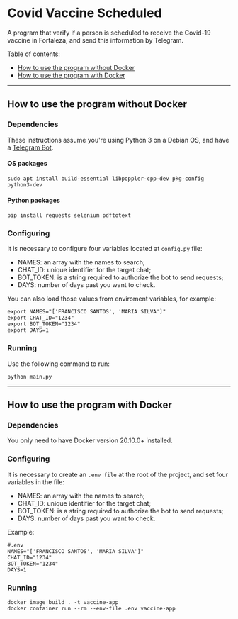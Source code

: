 # Covid Vaccine Scheduled

A program that verify if a person is scheduled to receive the Covid-19 vaccine in Fortaleza, and send this information by Telegram.

Table of contents:

- [How to use the program without Docker](#how-to-use-the-program-without-docker)
- [How to use the program with Docker](#how-to-use-the-program-with-docker)


---
## How to use the program without Docker

### Dependencies

These instructions assume you're using Python 3 on a Debian OS, and have a [Telegram Bot](https://core.telegram.org/bots).

#### OS packages

```
sudo apt install build-essential libpoppler-cpp-dev pkg-config python3-dev
```

#### Python packages 

```
pip install requests selenium pdftotext
```

### Configuring

It is necessary to configure four variables located at ```config.py``` file:

 - NAMES: an array with the names to search;
 - CHAT_ID: unique identifier for the target chat;
 - BOT_TOKEN: is a string required to authorize the bot to send requests;
 - DAYS: number of days past you want to check.

You can also load those values from enviroment variables, for example:

```
export NAMES="['FRANCISCO SANTOS', 'MARIA SILVA']"
export CHAT_ID="1234"
export BOT_TOKEN="1234"
export DAYS=1
```

### Running

Use the following command to run:

```
python main.py
```


---
## How to use the program with Docker

### Dependencies

You only need to have Docker version 20.10.0+ installed.

### Configuring

It is necessary to create an ```.env file``` at the root of the project, and set four variables in the file:

 - NAMES: an array with the names to search;
 - CHAT_ID: unique identifier for the target chat;
 - BOT_TOKEN: is a string required to authorize the bot to send requests;
 - DAYS: number of days past you want to check.

Example:
```
#.env
NAMES="['FRANCISCO SANTOS', 'MARIA SILVA']"
CHAT_ID="1234"
BOT_TOKEN="1234"
DAYS=1
```

### Running

```
docker image build . -t vaccine-app
docker container run --rm --env-file .env vaccine-app
```

